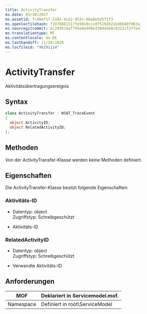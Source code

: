 ```yaml
---
title: ActivityTransfer
ms.date: 03/30/2017
ms.assetid: fc40ef17-2a92-4ce2-853c-6ba8e5d571f3
ms.openlocfilehash: f1978881517fe5010ccc0f5192b21bd6688f063a
ms.sourcegitcommit: bc293b14af795e0e999e3304dd40c0222cf2ffe4
ms.translationtype: MT
ms.contentlocale: de-DE
ms.lasthandoff: 11/26/2020
ms.locfileid: "96291114"
---
```

# <a name="activitytransfer"></a>ActivityTransfer

Aktivitätsübertragungsereignis  
  
## <a name="syntax"></a>Syntax  
  
```csharp
class ActivityTransfer : WSAT_TraceEvent  
{  
  object ActivityID;  
  object RelatedActivityID;  
};  
```  
  
## <a name="methods"></a>Methoden  

 Von der ActivityTransfer-Klasse werden keine Methoden definiert.  
  
## <a name="properties"></a>Eigenschaften  

 Die ActivityTransfer-Klasse besitzt folgende Eigenschaften:  
  
### <a name="activityid"></a>Aktivitäts-ID  
  
- Datentyp: object  
    Zugriffstyp: Schreibgeschützt  
  
- Aktivitäts-ID  
  
### <a name="relatedactivityid"></a>RelatedActivityID  
  
- Datentyp: object  
    Zugriffstyp: Schreibgeschützt  
  
- Verwandte Aktivitäts-ID  
  
## <a name="requirements"></a>Anforderungen  
  
|MOF|Deklariert in Servicemodel.mof.|  
|---------|-----------------------------------|  
|Namespace|Definiert in root\ServiceModel|
